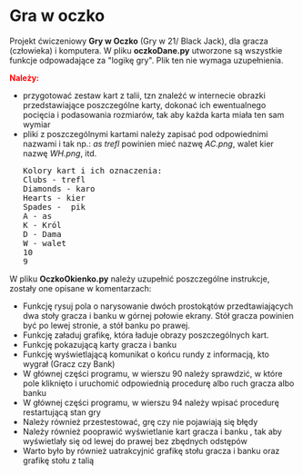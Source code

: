 # Gra w oczko
<p>Projekt ćwiczeniowy <b>Gry w Oczko</b> (Gry w 21/ Black Jack), dla gracza (człowieka) i komputera.
W pliku <b>oczkoDane.py</b> utworzone są wszystkie funkcje odpowadające za "logikę gry". Plik ten nie wymaga uzupełnienia.</p>
<p><B><font color ="red">Należy:</font> </b>
<ul>
<li>przygotować zestaw kart z talii, tzn znaleźć w internecie obrazki przedstawiające poszczególne karty, dokonać ich ewentualnego pocięcia i podasowania rozmiarów, tak aby każda
karta miała ten sam wymiar</li>
<li>pliki z poszczególnymi kartami należy zapisać pod odpowiednimi nazwami i tak np.: <i>as trefl</i> powinien mieć nazwę <i>AC.png</i>, </i>walet kier</i> nazwę <i>WH.png</i>, itd.
<pre>
Kolory kart i ich oznaczenia:
Clubs - trefl
Diamonds - karo
Hearts - kier
Spades -  pik 
A - as
K - Król
D - Dama
W - walet
10
9
</pre>
</li>
</ul>

W pliku <b>OczkoOkienko.py</b> należy uzupełnić poszczególne instrukcje, zostały one opisane w komentarzach:
<ul>
<li>Funkcję rysuj pola o narysowanie dwóch prostokątów przedtawiających dwa stoły gracza i banku w górnej połowie ekrany.
Stół gracza powinien być po lewej stronie, a stół banku po prawej.</li>
<li>Funkcję załaduj grafikę, która ładuje obrazy poszczególnych kart.</li>
<li>Funkcję pokazującą karty gracza i banku</li>
<li>Funkcję wyświetlającą komunikat o końcu rundy z informacją, kto wygrał (Gracz czy Bank)</li>
<li>W głównej części programu, w wierszu 90 należy sprawdzić, w które pole kliknięto i uruchomić odpowiednią procedurę albo ruch gracza albo banku</li>
<li>W głównej części programu, w wierszu 94 należy wpisać procedurę restartującą stan gry</li>
<li>Należy również przestestować, grę czy nie pojawiają się błędy</li>
<li>Należy również pooprawić wyświetlanie kart gracza i banku , tak aby wyświetlały się od lewej do prawej bez zbędnych odstępów</li>  
<li>Warto było by również uatrakcyjnić grafikę stołu gracza i banku oraz grafikę stołu z talią</li>    
</p>
